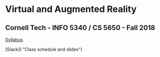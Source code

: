 # Virtual and Augmented Reality
##  Cornell Tech - INFO 5340 / CS 5650 - Fall 2018

[Syllabus](https://docs.google.com/document/d/e/2PACX-1vS5b-H0lpKInvc1UPWyNTWDU1UOk7oe9lfwFgs7dNMCSpGl4y4ryXekB6c5dNLu1mm_jydmeLtOrHLH/pub "Class syllabus")

[Slack]( "Class schedule and slides") 

